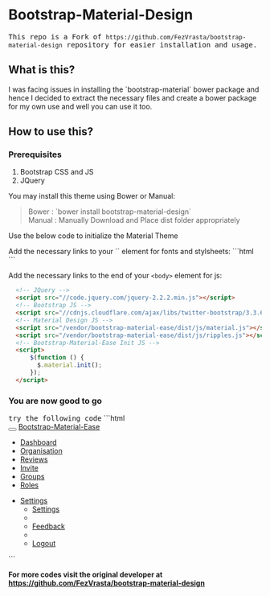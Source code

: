 <h1>Bootstrap-Material-Design</h1>

<tt>This repo is a Fork of `https://github.com/FezVrasta/bootstrap-material-design` repository for easier installation and usage. </tt>

<h2>What is this?</h2>
<p>I was facing issues in installing the `bootstrap-material` bower package and hence I decided to extract the necessary files and create a bower package for my own use and well you can use it too.

<h2>How to use this?</h2>
<h3>Prerequisites</h3>
<ol>
<li>Bootstrap CSS and JS</li>
<li>JQuery</li>
</ol>
<p>
You may install this theme using Bower or Manual:
</p>
<blockquote>
Bower : `bower install bootstrap-material-design` <br/>
Manual : Manually Download and Place dist folder appropriately<br/>
</blockquote>

<p>Use the below code to initialize the Material Theme</p>
Add the necessary links to your `<head>` element for fonts and stylsheets:
```html
  <!-- Material Design fonts -->
  <link rel="stylesheet" type="text/css" href="//fonts.googleapis.com/css?family=Roboto:300,400,500,700">
  <link rel="stylesheet" type="text/css" href="//fonts.googleapis.com/icon?family=Material+Icons">

  <!-- Bootstrap -->
  <link rel="stylesheet" type="text/css" href="//maxcdn.bootstrapcdn.com/bootstrap/3.3.6/css/bootstrap.min.css">

  <!-- Bootstrap Material Design -->
  <link rel="stylesheet" type="text/css" href="/vendor/dist/css/bootstrap-material-design.css">
  <link rel="stylesheet" type="text/css" href="/vendor/dist/css/ripples.min.css">
```

Add the necessary links to the end of your `<body>` element for js:
```html
  <!-- JQuery -->
  <script src="//code.jquery.com/jquery-2.2.2.min.js"></script>
  <!-- Bootstrap JS -->
  <script src="//cdnjs.cloudflare.com/ajax/libs/twitter-bootstrap/3.3.6/js/bootstrap.js"></script>
  <!-- Material Design JS -->
  <script src="/vendor/bootstrap-material-ease/dist/js/material.js"></script>
  <script src="/vendor/bootstrap-material-ease/dist/js/ripples.js"></script>
  <!-- Bootstrap-Material-Ease Init JS -->
  <script>
      $(function () {
        $.material.init();
      });
  </script>
```

<h3>You are now good to go</h3>
<tt>try the following code</tt>
```html
<!-- Material Design fonts -->
<link rel="stylesheet" type="text/css" href="https://fonts.googleapis.com/css?family=Roboto:300,400,500,700">
<link rel="stylesheet" type="text/css" href="https://fonts.googleapis.com/icon?family=Material+Icons">
<!-- Bootstrap -->
<link rel="stylesheet" type="text/css" href="https://maxcdn.bootstrapcdn.com/bootstrap/3.3.6/css/bootstrap.min.css">
<!-- Bootstrap Material Design -->
<link rel="stylesheet" type="text/css" href="../bower-components/bootstrap-material-ease/dist/css/bootstrap-material-design.css">
<link rel="stylesheet" type="text/css" href="../bower-components/bootstrap-material-ease/dist/css/ripples.min.css">
<div class="navbar navbar-inverse">
   <div class="container-fluid">
      <div class="navbar-header">
         <button type="button" class="navbar-toggle" data-toggle="collapse" data-target=".navbar-inverse-collapse">
         <span class="icon-bar"></span>
         <span class="icon-bar"></span>
         <span class="icon-bar"></span>
         </button>
         <a class="navbar-brand" href="javascript:void(0)">Bootstrap-Material-Ease</a>
      </div>
      <div class="navbar-collapse collapse navbar-inverse-collapse">
         <ul class="nav navbar-nav">
            <li><a href="javascript:void(0)">Dashboard</a></li>
            <li><a href="javascript:void(0)">Organisation</a></li>
            <li><a href="javascript:void(0)">Reviews</a></li>
            <li><a href="javascript:void(0)">Invite</a></li>
            <li class="active"><a href="javascript:void(0)">Groups</a></li>
            <li><a href="javascript:void(0)">Roles</a></li>
         </ul>
         <ul class="nav navbar-nav navbar-right">
            <li class="dropdown">
               <a href="bootstrap-elements.html" data-target="#" class="dropdown-toggle" data-toggle="dropdown">Settings
               <b class="caret"></b></a>
               <ul class="dropdown-menu">
                  <li><a href="javascript:void(0)">Settings</a></li>
                  <li><a href="javascript:void(0)"></a></li>
                  <li><a href="javascript:void(0)">Feedback</a></li>
                  <li class="divider"></li>
                  <li><a href="javascript:void(0)">Logout</a></li>
               </ul>
            </li>
         </ul>
      </div>
   </div>
</div>
<!-- JQuery -->
<script src="https://code.jquery.com/jquery-2.2.2.min.js"></script>
<!-- Bootstrap JS -->
<script src="https://cdnjs.cloudflare.com/ajax/libs/twitter-bootstrap/3.3.6/js/bootstrap.js"></script>
<!-- Material Design JS -->
<script src="../bower-components/bootstrap-material-ease/dist/js/material.js"></script>
<script src="../bower-components/bootstrap-material-ease/dist/js/ripples.js"></script>
<!-- Bootstrap-Material-Ease Init JS -->
<script>
   $(function () {
     $.material.init();
   });
</script>
```

<b>For more codes visit the original developer at https://github.com/FezVrasta/bootstrap-material-design<b>
